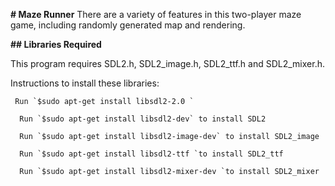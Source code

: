 **# Maze Runner**
There are a variety of features in this two-player maze game, including randomly generated map and rendering.


**## Libraries Required**

This program requires SDL2.h, SDL2_image.h, SDL2_ttf.h and SDL2_mixer.h.

Instructions to install these libraries:
 
     Run `$sudo apt-get install libsdl2-2.0 `
  
      Run `$sudo apt-get install libsdl2-dev` to install SDL2

      Run `$sudo apt-get install libsdl2-image-dev` to install SDL2_image

      Run `$sudo apt-get install libsdl2-ttf `to install SDL2_ttf

      Run `$sudo apt-get install libsdl2-mixer-dev `to install SDL2_mixer
   
    
